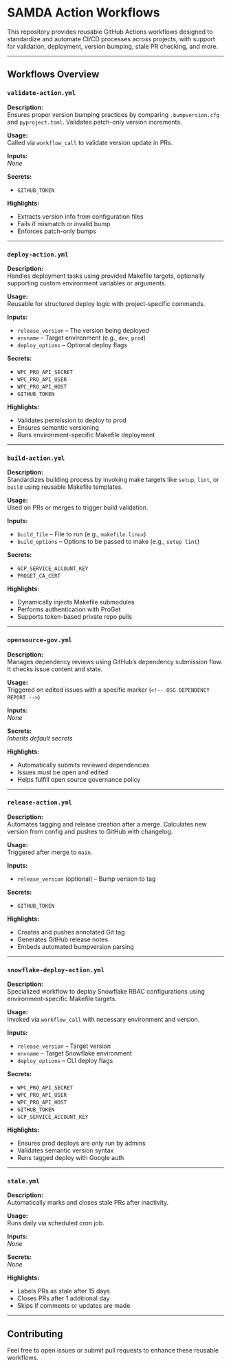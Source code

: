 # SAMDA Action Workflows

This repository provides reusable GitHub Actions workflows designed to standardize and automate CI/CD processes across projects, with support for validation, deployment, version bumping, stale PR checking, and more.

---

## Workflows Overview

### `validate-action.yml`

**Description:**  
Ensures proper version bumping practices by comparing `.bumpversion.cfg` and `pyproject.toml`. Validates patch-only version increments.

**Usage:**  
Called via `workflow_call` to validate version update in PRs.

**Inputs:**  
_None_

**Secrets:**  
- `GITHUB_TOKEN`

**Highlights:**
- Extracts version info from configuration files
- Fails if mismatch or invalid bump
- Enforces patch-only bumps

---

### `deploy-action.yml`

**Description:**  
Handles deployment tasks using provided Makefile targets, optionally supporting custom environment variables or arguments.

**Usage:**  
Reusable for structured deploy logic with project-specific commands.

**Inputs:**  
- `release_version` – The version being deployed
- `envname` – Target environment (e.g., `dev`, `prod`)
- `deploy_options` – Optional deploy flags

**Secrets:**  
- `WPC_PRO_API_SECRET`
- `WPC_PRO_API_USER`
- `WPC_PRO_API_HOST`
- `GITHUB_TOKEN`

**Highlights:**
- Validates permission to deploy to prod
- Ensures semantic versioning
- Runs environment-specific Makefile deployment

---

### `build-action.yml`

**Description:**  
Standardizes building process by invoking make targets like `setup`, `lint`, or `build` using reusable Makefile templates.

**Usage:**  
Used on PRs or merges to trigger build validation.

**Inputs:**  
- `build_file` – File to run (e.g., `makefile.linux`)
- `build_options` – Options to be passed to make (e.g., `setup lint`)

**Secrets:**  
- `GCP_SERVICE_ACCOUNT_KEY`
- `PROGET_CA_CERT`

**Highlights:**
- Dynamically injects Makefile submodules
- Performs authentication with ProGet
- Supports token-based private repo pulls

---

### `opensource-gov.yml`

**Description:**  
Manages dependency reviews using GitHub’s dependency submission flow. It checks issue content and state.

**Usage:**  
Triggered on edited issues with a specific marker (`<!-- OSG DEPENDENCY REPORT -->`)

**Inputs:**  
_None_

**Secrets:**  
_Inherits default secrets_

**Highlights:**
- Automatically submits reviewed dependencies
- Issues must be open and edited
- Helps fulfill open source governance policy

---

### `release-action.yml`

**Description:**  
Automates tagging and release creation after a merge. Calculates new version from config and pushes to GitHub with changelog.

**Usage:**  
Triggered after merge to `main`.

**Inputs:**  
- `release_version` (optional) – Bump version to tag

**Secrets:**  
- `GITHUB_TOKEN`

**Highlights:**
- Creates and pushes annotated Git tag
- Generates GitHub release notes
- Embeds automated bumpversion parsing

---

### `snowflake-deploy-action.yml`

**Description:**  
Specialized workflow to deploy Snowflake RBAC configurations using environment-specific Makefile targets.

**Usage:**  
Invoked via `workflow_call` with necessary environment and version.

**Inputs:**  
- `release_version` – Target version
- `envname` – Target Snowflake environment
- `deploy_options` – CLI deploy flags

**Secrets:**  
- `WPC_PRO_API_SECRET`
- `WPC_PRO_API_USER`
- `WPC_PRO_API_HOST`
- `GITHUB_TOKEN`
- `GCP_SERVICE_ACCOUNT_KEY`

**Highlights:**
- Ensures prod deploys are only run by admins
- Validates semantic version syntax
- Runs tagged deploy with Google auth

---

### `stale.yml`

**Description:**  
Automatically marks and closes stale PRs after inactivity.

**Usage:**  
Runs daily via scheduled cron job.

**Inputs:**  
_None_

**Secrets:**  
_None_

**Highlights:**
- Labels PRs as stale after 15 days
- Closes PRs after 1 additional day
- Skips if comments or updates are made

---

## Contributing

Feel free to open issues or submit pull requests to enhance these reusable workflows.

